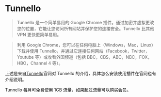 # Tunnello

>Tunnello 是一个简单易用的 Google Chrome 插件。通过加密并虚拟更改您的位置，它能让您访问所有网站并保护您的连接安全。Tunnello 比其他 VPN 更快更简单易用。

>利用 Google Chrome，您可以在任何电脑上（Windows，Mac，Linux）下载并使用 Tunnello，并通过它连接任何网站（Facebook，Twitter，Youtube 等）或收看外国频道（包括 BBC，CBS，ABC，NBC，FOX，HBO，Channel 4 等）。

上述是来自[Tunnello](https://tunnello.com/zh-hans/)官网对 Tunnello 的介绍，具体怎么安装使用插件在官网也有介绍说明。

Tunnello 每月可免费使用 1GB 流量，如果超过流量可以购买会员。
